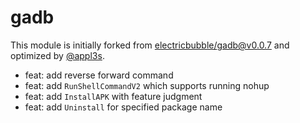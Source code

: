 # gadb

This module is initially forked from [electricbubble/gadb@v0.0.7] and optimized by [@appl3s].

- feat: add reverse forward command
- feat: add `RunShellCommandV2` which supports running nohup
- feat: add `InstallAPK` with feature judgment
- feat: add `Uninstall` for specified package name

[electricbubble/gadb@v0.0.7]: https://github.com/electricbubble/gadb/tree/v0.0.7
[@appl3s]: https://github.com/appl3s
